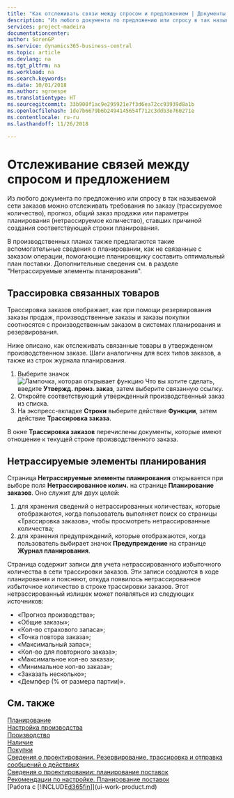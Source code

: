 ```yaml
---
title: "Как отслеживать связи между спросом и предложением | Документы Майкрософт"
description: "Из любого документа по предложению или спросу в так называемой сети заказов можно отслеживать требования по заказу (трассируемое количество), прогноз, общий заказ продажи или параметры планирования (нетрассируемое количество), ставших причиной создания соответствующей строки планирования."
services: project-madeira
documentationcenter: 
author: SorenGP
ms.service: dynamics365-business-central
ms.topic: article
ms.devlang: na
ms.tgt_pltfrm: na
ms.workload: na
ms.search.keywords: 
ms.date: 10/01/2018
ms.author: sgroespe
ms.translationtype: HT
ms.sourcegitcommit: 33b900f1ac9e295921e7f3d6ea72cc93939d8a1b
ms.openlocfilehash: 1de7b6679b6b2494145654f712c3ddb3e760271e
ms.contentlocale: ru-ru
ms.lasthandoff: 11/26/2018

---
```

# <a name="track-relations-between-demand-and-supply"></a>Отслеживание связей между спросом и предложением
Из любого документа по предложению или спросу в так называемой сети заказов можно отслеживать требования по заказу (трассируемое количество), прогноз, общий заказ продажи или параметры планирования (нетрассируемое количество), ставших причиной создания соответствующей строки планирования.

В производственных планах также предлагаются такие вспомогательные сведения о планировании, как не связанные с заказом операции, помогающие планировщику составить оптимальный план поставки. Дополнительные сведения см. в разделе "Нетрассируемые элементы планирования".

## <a name="to-track-linked-items"></a>Трассировка связанных товаров
Трассировка заказов отображает, как при помощи резервирования заказы продаж, производственные заказы и заказы покупки соотносятся с производственным заказом в системах планирования и резервирования.

Ниже описано, как отслеживать связанные товары в утвержденном производственном заказе. Шаги аналогичны для всех типов заказов, а также из строк журнала планирования.

1. Выберите значок ![Лампочка, которая открывает функцию Что вы хотите сделать](media/ui-search/search_small.png "Что вы хотите сделать"), введите **Утвержд. произ. заказ**, затем выберите связанную ссылку.
2. Откройте соответствующий утвержденный производственный заказ из списка.
3. На экспресс-вкладке **Строки** выберите действие **Функции**, затем действие **Трассировка заказа**.

В окне **Трассировка заказов** перечислены документы, которые имеют отношение к текущей строке производственного заказа.

## <a name="untracked-planning-elements"></a>Нетрассируемые элементы планирования
Страница **Нетрассируемые элементы планирования** открывается при выборе поля **Нетрассированное колич.** на странице **Планирование заказов**. Оно служит для двух целей:

1. для хранения сведений о нетрассированных количествах, которые отображаются, когда пользователь выполняет поиск со страницы «Трассировка заказов», чтобы просмотреть нетрассированные количества;
2. для хранения предупреждений, которые отображаются, когда пользователь выбирает значок **Предупреждение** на странице **Журнал планирования**.

Страница содержит записи для учета нетрассированного избыточного количества в сети трассировки заказов. Эти записи создаются в ходе планирования и поясняют, откуда появилось нетрассированное избыточное количество в строке трассировки заказов. Этот нетрассированный излишек может появляться из следующих источников:

- «Прогноз производства»;
- «Общие заказы»;
- «Кол-во страхового запаса»;
- «Точка повтора заказа»;
- «Максимальный запас»;
- «Кол-во для повторного заказа»;
- «Максимальное кол-во заказа»;
- «Минимальное кол-во заказа»;
- «Заказать несколько»;
- «Демпфер (% от размера партии)».

## <a name="see-also"></a>См. также  
[Планирование](production-planning.md)   
[Настройка производства](production-configure-production-processes.md)  
[Производство](production-manage-manufacturing.md)    
[Наличие](inventory-manage-inventory.md)  
[Покупки](purchasing-manage-purchasing.md)  
[Сведения о проектировании. Резервирование, трассировка и отправка сообщений о действиях](design-details-reservation-order-tracking-and-action-messaging.md)  
[Сведения о проектировании: планирование поставок](design-details-supply-planning.md)   
[Рекомендации по настройке. Планирование поставок](setup-best-practices-supply-planning.md)  
[Работа с [!INCLUDE[d365fin](includes/d365fin_md.md)]](ui-work-product.md)

